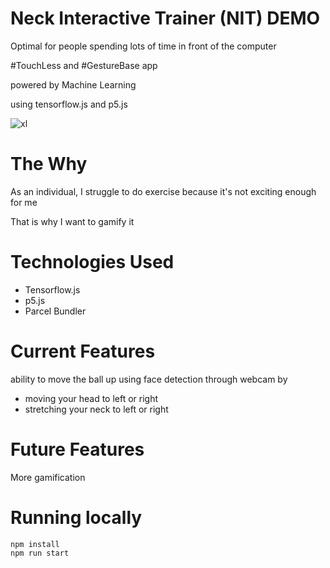 # Neck Interactive Trainer (NIT) DEMO

Optimal for people spending lots of time in front of the computer

#TouchLess and #GestureBase app

powered by Machine Learning

using tensorflow.js and p5.js

![xl](https://user-images.githubusercontent.com/10913420/124362404-74222a80-dc2c-11eb-99fc-07f2b992f39a.gif)


# The Why

As an individual, I struggle to do exercise because it's not exciting enough for me

That is why I want to gamify it

# Technologies Used
- Tensorflow.js
- p5.js
- Parcel Bundler

# Current Features
ability to move the ball up using face detection through webcam by
- moving your head to left or right 
- stretching your neck to left or right


# Future Features
More gamification

# Running locally

```shel
npm install
npm run start
```
